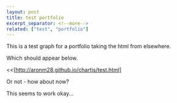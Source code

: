 ```yaml
---
layout: post
title: test portfolio
excerpt_separator: <!--more-->
related: ["test", "portfolio"]
---
```


This is a test graph for a portfolio taking the html from elsewhere.

Which should appear below.

<<[http://aronm28.github.io/chartjs/test.html]

Or not - how about now?

This seems to work okay...

<!--more-->

<script src="http://AronM28.github.io/chart.js/Chart.js"></script>

<div id="canvas-holder">
<canvas id="chart-area" width="400" height="400"/>
</div>

<script>

var doughnutData = [
				{
					value: 8,
					color:"#F7464A",
					highlight: "#FF5A5E",
					label: "Property"
				},
				{
					value: 8,
					color: "#46BFBD",
					highlight: "#5AD3D1",
					label: "Emerging markets"
				},
				{
					value: 8,
					color: "#FDB45C",
					highlight: "#FFC870",
					label: "EU ex UK"
				},
				{
					value: 8,
					color: "#949FB1",
					highlight: "#A8B3C5",
					label: "Japany"
				},
				{
					value: 8,
					color: "#4D5360",
					highlight: "#616774",
					label: "Pacific"
				},
				{
					value: 25,
					color: "#00A9FF",
					highlight: "33BAFF",
					label: "UK"
				},
				{
					value: 35,
					color: "#BA8BAF",
					highlight: "#C49BBA",
					label: "US"
				}
			];
			window.onload = function(){
				var ctx = document.getElementById("chart-area").getContext("2d");
				window.myDoughnut = new Chart(ctx).Doughnut(doughnutData, {responsive : true});
			};
</script>
